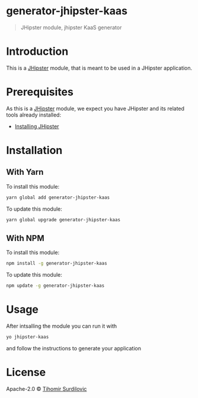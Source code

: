 # generator-jhipster-kaas

> JHipster module, jhipster KaaS generator

# Introduction

This is a [JHipster](http://jhipster.github.io/) module, that is meant to be used in a JHipster application.

# Prerequisites

As this is a [JHipster](http://jhipster.github.io/) module, we expect you have JHipster and its related tools already installed:

-   [Installing JHipster](https://jhipster.github.io/installation.html)

# Installation

## With Yarn

To install this module:

```bash
yarn global add generator-jhipster-kaas
```

To update this module:

```bash
yarn global upgrade generator-jhipster-kaas
```

## With NPM

To install this module:

```bash
npm install -g generator-jhipster-kaas
```

To update this module:

```bash
npm update -g generator-jhipster-kaas
```

# Usage

After intsalling the module you can run it with

```bash
yo jhipster-kaas
```

and follow the instructions to generate your application

# License

Apache-2.0 © [Tihomir Surdilovic]()
